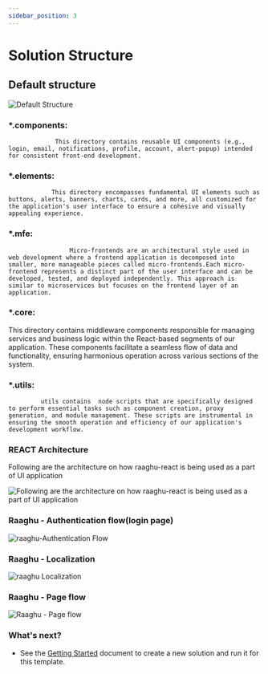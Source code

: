 ```yaml
---
sidebar_position: 3
---
```


# Solution Structure

Default structure
-----------------

![Default Structure](https://raaghustorageaccount.blob.core.windows.net/raaghu-docs/raaghu-solution-structure.png)

### \*.components:
                 This directory contains reusable UI components (e.g., login, email, notifications, profile, account, alert-popup) intended for consistent front-end development.

### \*.elements: 
                This directory encompasses fundamental UI elements such as buttons, alerts, banners, charts, cards, and more, all customized for the application's user interface to ensure a cohesive and visually appealing experience.

### \*.mfe:
                     Micro-frontends are an architectural style used in web development where a frontend application is decomposed into smaller, more manageable pieces called micro-frontends.Each micro-frontend represents a distinct part of the user interface and can be developed, tested, and deployed independently. This approach is similar to microservices but focuses on the frontend layer of an application.

### \*.core:
 This directory contains middleware components responsible for managing services and business logic within the React-based segments of our application. These components facilitate a seamless flow of data and functionality, ensuring harmonious operation across various sections of the system.

### \*.utils: 
             utils contains  node scripts that are specifically designed to perform essential tasks such as component creation, proxy generation, and module management. These scripts are instrumental in ensuring the smooth operation and efficiency of our application's development workflow.


### REACT Architecture

Following are the architecture on how raaghu-react is being used as a part of UI application

![Following are the architecture on how raaghu-react is being used as a part of UI application](https://raaghustorageaccount.blob.core.windows.net/raaghu-docs/raaghu-architecture.png)

### Raaghu - Authentication flow(login page)

![raaghu-Authentication Flow](https://raaghustorageaccount.blob.core.windows.net/raaghu-docs/raaghuAuthenticationFlow.png)

### Raaghu - Localization

![raaghu Localization](https://raaghustorageaccount.blob.core.windows.net/raaghu-docs/raaghuLocalization.png)

### Raaghu - Page flow

![Raaghu - Page flow](https://raaghustorageaccount.blob.core.windows.net/raaghu-docs/raaghuPageFlow.png)

### What's next?

* See the [Getting Started](Getting-Started.html) document to create a new solution and run it for this template.
